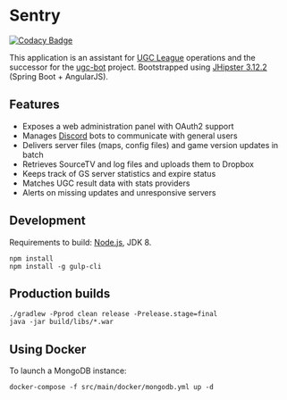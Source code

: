 # Sentry

[![Codacy Badge](https://api.codacy.com/project/badge/Grade/cc33fe55d2454684bc537690e4cda0a1)](https://www.codacy.com/app/quanticc/sentry?utm_source=github.com&utm_medium=referral&utm_content=quanticc/sentry&utm_campaign=badger)

This application is an assistant for [UGC League][] operations and the successor for the [ugc-bot][] project.
Bootstrapped using [JHipster 3.12.2][] (Spring Boot + AngularJS).

## Features

- Exposes a web administration panel with OAuth2 support
- Manages [Discord][] bots to communicate with general users
- Delivers server files (maps, config files) and game version updates in batch
- Retrieves SourceTV and log files and uploads them to Dropbox
- Keeps track of GS server statistics and expire status
- Matches UGC result data with stats providers
- Alerts on missing updates and unresponsive servers

## Development

Requirements to build: [Node.js][], JDK 8.

    npm install
    npm install -g gulp-cli
    
## Production builds

    ./gradlew -Pprod clean release -Prelease.stage=final
    java -jar build/libs/*.war
    
## Using Docker

To launch a MongoDB instance:

    docker-compose -f src/main/docker/mongodb.yml up -d

[UGC League]: http://www.ugcleague.com/
[ugc-bot]: https://github.com/quanticc/ugc-bot-redux
[Discord]: https://discordapp.com/

[JHipster 3.12.2]: https://jhipster.github.io/documentation-archive/v3.12.2
[Node.js]: https://nodejs.org/
